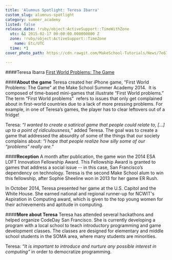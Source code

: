 ```yaml
---
title: 'Alumnus Spotlight: Teresa Ibarra'
custom_slug: alumnus-spotlight
category: summer_academy
listed: false
release_date: !ruby/object:ActiveSupport::TimeWithZone
  utc: &1 2015-02-17 00:00:00.000000000 Z
  zone: !ruby/object:ActiveSupport::TimeZone
    name: Etc/UTC
  time: *1
cover_photo_path: https://cdn.rawgit.com/MakeSchool-Tutorials/News/7e67f67dbc8780adf87e76eccbe1500bcef0635e//881a8812-6ae0-427e-b363-cca223527c70/cover_photo.jpeg

---
```

####Teresa Ibarra
[First World Problems: The Game
](https://itunes.apple.com/us/app/first-world-problems-the-game/id912155298?mt=8)

####**About the game**
Teresa created her iPhone game, “First World Problems: The Game” at the Make School Summer Academy 2014.  It is composed of time-based mini-games that illustrate “First World problems.” The term “First World problems”  refers to issues that only get complained about in first-world countries due to a lack of more pressing problems. For example, in one of Teresa’s games, the player has to clear leftovers out of a fridge! 

Teresa: *“I wanted to create a satirical game that people could relate to, […] up to a point of ridiculousness,”* added Teresa. The goal was to create a game that addressed the absurdity of some of the things that our society complains about: *“I hope that people realize how silly some of our “problems” really are.”*

####**Reception**
A month after publication, the game won the 2014 ESA LOFT Innovation Fellowship Award. This Fellowship Award is granted to games that address a social issue -- in this case, San Francisco’s dependency on technology. Teresa is the second Make School alum to win this fellowship, after Sophie Sheeline won in 2013 for her game ER Rush. 

In October 2014, Teresa presented her game at the U.S. Capitol and the White House. She earned national and regional runner-up for NCWIT's Aspiration in Computing award, which is given to the top young women for their achievements and aptitude in computing.

####**More about Teresa**
Teresa has attended several hackathons and helped organize CodeDay San Francisco. She is currently developing a program with a local school to teach introductory programming and game development classes. The classes are designed for elementary and middle school students in the SOMA area, where many students are minorities. 

Teresa: *“It is important to introduce and nurture any possible interest in computing”* in order to democratize programming.